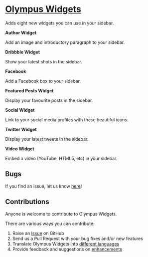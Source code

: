 # [Olympus Widgets](https://wordpress.org/plugins/olympus-widgets/) #

Adds eight new widgets you can use in your sidebar.

**Author Widget**

Add an image and introductory paragraph to your sidebar.

**Dribbble Widget**

Show your latest shots in the sidebar.

**Facebook**

Add a Facebook box to your sidebar.

**Featured Posts Widget**

Display your favourite posts in the sidebar.

**Social Widget**

Link to your social media profiles with these beautiful icons.

**Twitter Widget**

Display your latest tweets in the sidebar.

**Video Widget**

Embed a video (YouTube, HTML5, etc) in your sidebar.

## Bugs ##
If you find an issue, let us know [here](https://github.com/DannyCooper/olympus-widgets/issues)!


## Contributions ##
Anyone is welcome to contribute to Olympus Widgets.

There are various ways you can contribute:

1. Raise an [Issue](https://github.com/DannyCooper/olympus-widgets/issues) on GitHub
2. Send us a Pull Request with your bug fixes and/or new features
3. Translate Olympus Widgets into [different languages](https://www.transifex.com/projects/p/olympus-widgets/)
4. Provide feedback and suggestions on [enhancements](https://github.com/DannyCooper/olympus-widgets/issues?direction=desc&labels=Enhancement&page=1&sort=created&state=open)